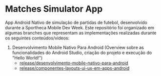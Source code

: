 # Matches Simulator App

App Android Nativo de simulação de partidas de futebol, desenvolvido durante a Sportheca Mobile Dev Week. Este repositório foi organizado em algumas branches que representam as implementações realizadas durante os seguintes conteúdos/vídeos:

1. Desenvolvimento Mobile Nativo Para Android (Overview sobre as funcionalidades do Android Studio, criação do projeto e execução do "Hello World!")
   - [release/desenvolvimento-mobile-nativo-para-android](https://github.com/GuilhermeSilva8/matches-simulator-app/tree/release/desenvolvimento-mobile-nativo-para-android)
   - [release/componentes-layouts-ui-ux-em-apps-android](https://github.com/GuilhermeSilva8/matches-simulator-app/tree/release/componentes-layouts-ui-ux-em-apps-android)
